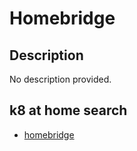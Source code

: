 # Homebridge

## Description

No description provided.

## k8 at home search

- [homebridge](https://nanne.dev/k8s-at-home-search/#/homebridge)
